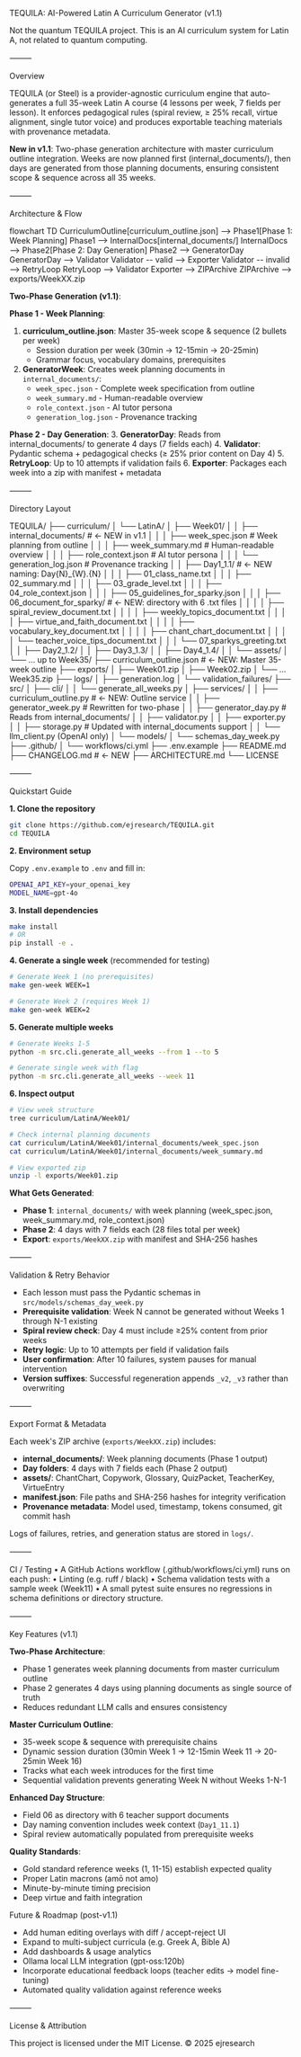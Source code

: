 TEQUILA: AI-Powered Latin A Curriculum Generator (v1.1)

Not the quantum TEQUILA project.
This is an AI curriculum system for Latin A, not related to quantum computing.

⸻

Overview

TEQUILA (or Steel) is a provider-agnostic curriculum engine that auto-generates a full 35-week Latin A course (4 lessons per week, 7 fields per lesson). It enforces pedagogical rules (spiral review, ≥ 25% recall, virtue alignment, single tutor voice) and produces exportable teaching materials with provenance metadata.

**New in v1.1**: Two-phase generation architecture with master curriculum outline integration. Weeks are now planned first (internal_documents/), then days are generated from those planning documents, ensuring consistent scope & sequence across all 35 weeks.

⸻

Architecture & Flow

flowchart TD
  CurriculumOutline[curriculum_outline.json] --> Phase1[Phase 1: Week Planning]
  Phase1 --> InternalDocs[internal_documents/]
  InternalDocs --> Phase2[Phase 2: Day Generation]
  Phase2 --> GeneratorDay
  GeneratorDay --> Validator
  Validator -- valid --> Exporter
  Validator -- invalid --> RetryLoop
  RetryLoop --> Validator
  Exporter --> ZIPArchive
  ZIPArchive --> exports/WeekXX.zip

**Two-Phase Generation (v1.1)**:

**Phase 1 - Week Planning**:
1. **curriculum_outline.json**: Master 35-week scope & sequence (2 bullets per week)
   - Session duration per week (30min → 12-15min → 20-25min)
   - Grammar focus, vocabulary domains, prerequisites
2. **GeneratorWeek**: Creates week planning documents in `internal_documents/`:
   - `week_spec.json` - Complete week specification from outline
   - `week_summary.md` - Human-readable overview
   - `role_context.json` - AI tutor persona
   - `generation_log.json` - Provenance tracking

**Phase 2 - Day Generation**:
3. **GeneratorDay**: Reads from internal_documents/ to generate 4 days (7 fields each)
4. **Validator**: Pydantic schema + pedagogical checks (≥ 25% prior content on Day 4)
5. **RetryLoop**: Up to 10 attempts if validation fails
6. **Exporter**: Packages each week into a zip with manifest + metadata

⸻

Directory Layout

TEQUILA/
├── curriculum/
│   └── LatinA/
│       ├── Week01/
│       │   ├── internal_documents/          # ← NEW in v1.1
│       │   │   ├── week_spec.json           # Week planning from outline
│       │   │   ├── week_summary.md          # Human-readable overview
│       │   │   ├── role_context.json        # AI tutor persona
│       │   │   └── generation_log.json      # Provenance tracking
│       │   ├── Day1_1.1/                    # ← NEW naming: Day{N}_{W}.{N}
│       │   │   ├── 01_class_name.txt
│       │   │   ├── 02_summary.md
│       │   │   ├── 03_grade_level.txt
│       │   │   ├── 04_role_context.json
│       │   │   ├── 05_guidelines_for_sparky.json
│       │   │   ├── 06_document_for_sparky/  # ← NEW: directory with 6 .txt files
│       │   │   │   ├── spiral_review_document.txt
│       │   │   │   ├── weekly_topics_document.txt
│       │   │   │   ├── virtue_and_faith_document.txt
│       │   │   │   ├── vocabulary_key_document.txt
│       │   │   │   ├── chant_chart_document.txt
│       │   │   │   └── teacher_voice_tips_document.txt
│       │   │   └── 07_sparkys_greeting.txt
│       │   ├── Day2_1.2/
│       │   ├── Day3_1.3/
│       │   ├── Day4_1.4/
│       │   └── assets/
│       └── … up to Week35/
├── curriculum_outline.json          # ← NEW: Master 35-week outline
├── exports/
│   ├── Week01.zip
│   ├── Week02.zip
│   └── … Week35.zip
├── logs/
│   ├── generation.log
│   └── validation_failures/
├── src/
│   ├── cli/
│   │   └── generate_all_weeks.py
│   ├── services/
│   │   ├── curriculum_outline.py    # ← NEW: Outline service
│   │   ├── generator_week.py        # Rewritten for two-phase
│   │   ├── generator_day.py         # Reads from internal_documents/
│   │   ├── validator.py
│   │   ├── exporter.py
│   │   ├── storage.py               # Updated with internal_documents support
│   │   └── llm_client.py  (OpenAI only)
│   └── models/
│       └── schemas_day_week.py
├── .github/
│   └── workflows/ci.yml
├── .env.example
├── README.md
├── CHANGELOG.md                     # ← NEW
├── ARCHITECTURE.md
└── LICENSE


⸻

Quickstart Guide

**1. Clone the repository**

```bash
git clone https://github.com/ejresearch/TEQUILA.git
cd TEQUILA
```

**2. Environment setup**

Copy `.env.example` to `.env` and fill in:

```bash
OPENAI_API_KEY=your_openai_key
MODEL_NAME=gpt-4o
```

**3. Install dependencies**

```bash
make install
# OR
pip install -e .
```

**4. Generate a single week** (recommended for testing)

```bash
# Generate Week 1 (no prerequisites)
make gen-week WEEK=1

# Generate Week 2 (requires Week 1)
make gen-week WEEK=2
```

**5. Generate multiple weeks**

```bash
# Generate Weeks 1-5
python -m src.cli.generate_all_weeks --from 1 --to 5

# Generate single week with flag
python -m src.cli.generate_all_weeks --week 11
```

**6. Inspect output**

```bash
# View week structure
tree curriculum/LatinA/Week01/

# Check internal planning documents
cat curriculum/LatinA/Week01/internal_documents/week_spec.json
cat curriculum/LatinA/Week01/internal_documents/week_summary.md

# View exported zip
unzip -l exports/Week01.zip
```

**What Gets Generated**:
- **Phase 1**: `internal_documents/` with week planning (week_spec.json, week_summary.md, role_context.json)
- **Phase 2**: 4 days with 7 fields each (28 files total per week)
- **Export**: `exports/WeekXX.zip` with manifest and SHA-256 hashes

⸻

Validation & Retry Behavior

- Each lesson must pass the Pydantic schemas in `src/models/schemas_day_week.py`
- **Prerequisite validation**: Week N cannot be generated without Weeks 1 through N-1 existing
- **Spiral review check**: Day 4 must include ≥25% content from prior weeks
- **Retry logic**: Up to 10 attempts per field if validation fails
- **User confirmation**: After 10 failures, system pauses for manual intervention
- **Version suffixes**: Successful regeneration appends `_v2`, `_v3` rather than overwriting

⸻

Export Format & Metadata

Each week's ZIP archive (`exports/WeekXX.zip`) includes:
- **internal_documents/**: Week planning documents (Phase 1 output)
- **Day folders**: 4 days with 7 fields each (Phase 2 output)
- **assets/**: ChantChart, Copywork, Glossary, QuizPacket, TeacherKey, VirtueEntry
- **manifest.json**: File paths and SHA-256 hashes for integrity verification
- **Provenance metadata**: Model used, timestamp, tokens consumed, git commit hash

Logs of failures, retries, and generation status are stored in `logs/`.

⸻

CI / Testing
	•	A GitHub Actions workflow (.github/workflows/ci.yml) runs on each push:
	•	Linting (e.g. ruff / black)
	•	Schema validation tests with a sample week (Week11)
	•	A small pytest suite ensures no regressions in schema definitions or directory structure.

⸻

Key Features (v1.1)

**Two-Phase Architecture**:
- Phase 1 generates week planning documents from master curriculum outline
- Phase 2 generates 4 days using planning documents as single source of truth
- Reduces redundant LLM calls and ensures consistency

**Master Curriculum Outline**:
- 35-week scope & sequence with prerequisite chains
- Dynamic session duration (30min Week 1 → 12-15min Week 11 → 20-25min Week 16)
- Tracks what each week introduces for the first time
- Sequential validation prevents generating Week N without Weeks 1-N-1

**Enhanced Day Structure**:
- Field 06 as directory with 6 teacher support documents
- Day naming convention includes week context (`Day1_11.1`)
- Spiral review automatically populated from prerequisite weeks

**Quality Standards**:
- Gold standard reference weeks (1, 11-15) establish expected quality
- Proper Latin macrons (amō not amo)
- Minute-by-minute timing precision
- Deep virtue and faith integration

Future & Roadmap (post-v1.1)
- Add human editing overlays with diff / accept-reject UI
- Expand to multi-subject curricula (e.g. Greek A, Bible A)
- Add dashboards & usage analytics
- Ollama local LLM integration (gpt-oss:120b)
- Incorporate educational feedback loops (teacher edits → model fine-tuning)
- Automated quality validation against reference weeks

⸻

License & Attribution

This project is licensed under the MIT License.
© 2025 ejresearch
